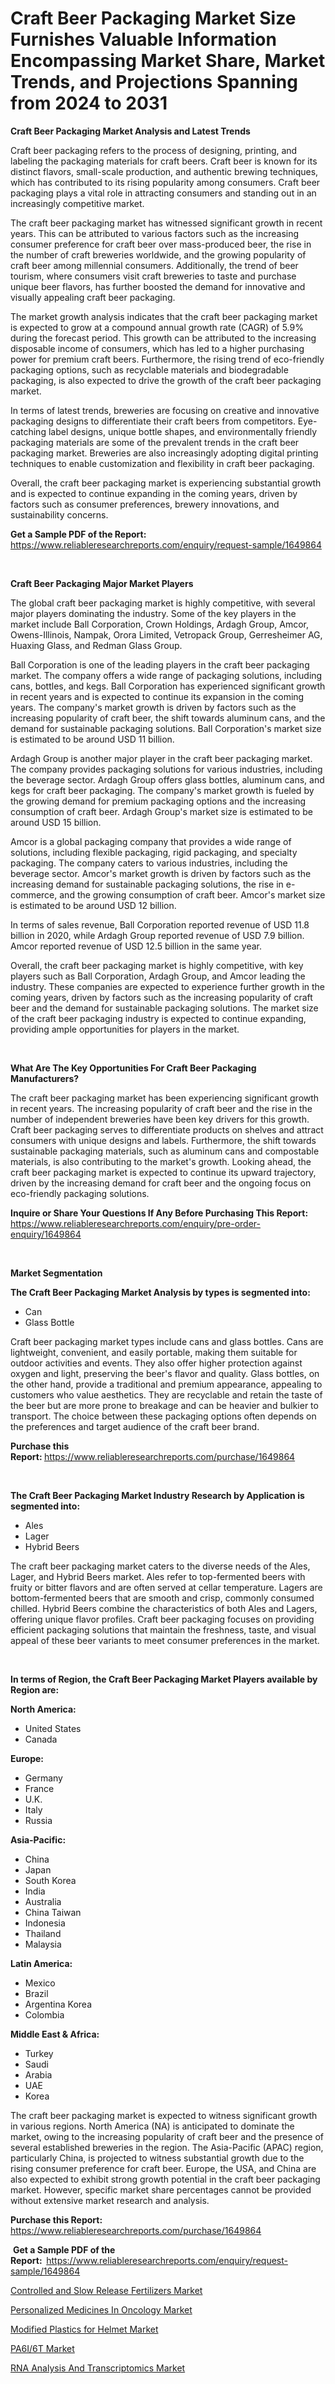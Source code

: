<p><h1>Craft Beer Packaging Market Size Furnishes Valuable Information Encompassing Market Share, Market Trends, and Projections Spanning from 2024 to 2031</h1></p><p><strong>Craft Beer Packaging Market Analysis and Latest Trends</strong></p>
<p><p>Craft beer packaging refers to the process of designing, printing, and labeling the packaging materials for craft beers. Craft beer is known for its distinct flavors, small-scale production, and authentic brewing techniques, which has contributed to its rising popularity among consumers. Craft beer packaging plays a vital role in attracting consumers and standing out in an increasingly competitive market.</p><p>The craft beer packaging market has witnessed significant growth in recent years. This can be attributed to various factors such as the increasing consumer preference for craft beer over mass-produced beer, the rise in the number of craft breweries worldwide, and the growing popularity of craft beer among millennial consumers. Additionally, the trend of beer tourism, where consumers visit craft breweries to taste and purchase unique beer flavors, has further boosted the demand for innovative and visually appealing craft beer packaging.</p><p>The market growth analysis indicates that the craft beer packaging market is expected to grow at a compound annual growth rate (CAGR) of 5.9% during the forecast period. This growth can be attributed to the increasing disposable income of consumers, which has led to a higher purchasing power for premium craft beers. Furthermore, the rising trend of eco-friendly packaging options, such as recyclable materials and biodegradable packaging, is also expected to drive the growth of the craft beer packaging market.</p><p>In terms of latest trends, breweries are focusing on creative and innovative packaging designs to differentiate their craft beers from competitors. Eye-catching label designs, unique bottle shapes, and environmentally friendly packaging materials are some of the prevalent trends in the craft beer packaging market. Breweries are also increasingly adopting digital printing techniques to enable customization and flexibility in craft beer packaging.</p><p>Overall, the craft beer packaging market is experiencing substantial growth and is expected to continue expanding in the coming years, driven by factors such as consumer preferences, brewery innovations, and sustainability concerns.</p></p>
<p><strong>Get a Sample PDF of the Report:&nbsp;</strong> <a href="https://www.reliableresearchreports.com/enquiry/request-sample/1649864">https://www.reliableresearchreports.com/enquiry/request-sample/1649864</a></p>
<p>&nbsp;</p>
<p><strong>Craft Beer Packaging Major Market Players</strong></p>
<p><p>The global craft beer packaging market is highly competitive, with several major players dominating the industry. Some of the key players in the market include Ball Corporation, Crown Holdings, Ardagh Group, Amcor, Owens-Illinois, Nampak, Orora Limited, Vetropack Group, Gerresheimer AG, Huaxing Glass, and Redman Glass Group.</p><p>Ball Corporation is one of the leading players in the craft beer packaging market. The company offers a wide range of packaging solutions, including cans, bottles, and kegs. Ball Corporation has experienced significant growth in recent years and is expected to continue its expansion in the coming years. The company's market growth is driven by factors such as the increasing popularity of craft beer, the shift towards aluminum cans, and the demand for sustainable packaging solutions. Ball Corporation's market size is estimated to be around USD 11 billion.</p><p>Ardagh Group is another major player in the craft beer packaging market. The company provides packaging solutions for various industries, including the beverage sector. Ardagh Group offers glass bottles, aluminum cans, and kegs for craft beer packaging. The company's market growth is fueled by the growing demand for premium packaging options and the increasing consumption of craft beer. Ardagh Group's market size is estimated to be around USD 15 billion.</p><p>Amcor is a global packaging company that provides a wide range of solutions, including flexible packaging, rigid packaging, and specialty packaging. The company caters to various industries, including the beverage sector. Amcor's market growth is driven by factors such as the increasing demand for sustainable packaging solutions, the rise in e-commerce, and the growing consumption of craft beer. Amcor's market size is estimated to be around USD 12 billion.</p><p>In terms of sales revenue, Ball Corporation reported revenue of USD 11.8 billion in 2020, while Ardagh Group reported revenue of USD 7.9 billion. Amcor reported revenue of USD 12.5 billion in the same year.</p><p>Overall, the craft beer packaging market is highly competitive, with key players such as Ball Corporation, Ardagh Group, and Amcor leading the industry. These companies are expected to experience further growth in the coming years, driven by factors such as the increasing popularity of craft beer and the demand for sustainable packaging solutions. The market size of the craft beer packaging industry is expected to continue expanding, providing ample opportunities for players in the market.</p></p>
<p>&nbsp;</p>
<p><strong>What Are The Key Opportunities For Craft Beer Packaging Manufacturers?</strong></p>
<p><p>The craft beer packaging market has been experiencing significant growth in recent years. The increasing popularity of craft beer and the rise in the number of independent breweries have been key drivers for this growth. Craft beer packaging serves to differentiate products on shelves and attract consumers with unique designs and labels. Furthermore, the shift towards sustainable packaging materials, such as aluminum cans and compostable materials, is also contributing to the market's growth. Looking ahead, the craft beer packaging market is expected to continue its upward trajectory, driven by the increasing demand for craft beer and the ongoing focus on eco-friendly packaging solutions.</p></p>
<p><strong>Inquire or Share Your Questions If Any Before Purchasing This Report:</strong> <a href="https://www.reliableresearchreports.com/enquiry/pre-order-enquiry/1649864">https://www.reliableresearchreports.com/enquiry/pre-order-enquiry/1649864</a></p>
<p>&nbsp;</p>
<p><strong>Market Segmentation</strong></p>
<p><strong>The Craft Beer Packaging Market Analysis by types is segmented into:</strong></p>
<p><ul><li>Can</li><li>Glass Bottle</li></ul></p>
<p><p>Craft beer packaging market types include cans and glass bottles. Cans are lightweight, convenient, and easily portable, making them suitable for outdoor activities and events. They also offer higher protection against oxygen and light, preserving the beer's flavor and quality. Glass bottles, on the other hand, provide a traditional and premium appearance, appealing to customers who value aesthetics. They are recyclable and retain the taste of the beer but are more prone to breakage and can be heavier and bulkier to transport. The choice between these packaging options often depends on the preferences and target audience of the craft beer brand.</p></p>
<p><strong>Purchase this Report:&nbsp;</strong><a href="https://www.reliableresearchreports.com/purchase/1649864">https://www.reliableresearchreports.com/purchase/1649864</a></p>
<p>&nbsp;</p>
<p><strong>The Craft Beer Packaging Market Industry Research by Application is segmented into:</strong></p>
<p><ul><li>Ales</li><li>Lager</li><li>Hybrid Beers</li></ul></p>
<p><p>The craft beer packaging market caters to the diverse needs of the Ales, Lager, and Hybrid Beers market. Ales refer to top-fermented beers with fruity or bitter flavors and are often served at cellar temperature. Lagers are bottom-fermented beers that are smooth and crisp, commonly consumed chilled. Hybrid Beers combine the characteristics of both Ales and Lagers, offering unique flavor profiles. Craft beer packaging focuses on providing efficient packaging solutions that maintain the freshness, taste, and visual appeal of these beer variants to meet consumer preferences in the market.</p></p>
<p>&nbsp;</p>
<p><strong>In terms of Region, the Craft Beer Packaging Market Players available by Region are:</strong></p>
<p>
    <p> <strong> North America: </strong>
        <ul>
            <li>United States</li>
            <li>Canada</li>
        </ul>
        </p> 
    <p> <strong> Europe: </strong>
        <ul>
            <li>Germany</li>
            <li>France</li>
            <li>U.K.</li>
            <li>Italy</li>
            <li>Russia</li>
        </ul>
        </p> 
    <p> <strong> Asia-Pacific: </strong>
        <ul>
            <li>China</li>
            <li>Japan</li>
            <li>South Korea</li>
            <li>India</li>
            <li>Australia</li>
            <li>China Taiwan</li>
            <li>Indonesia</li>
            <li>Thailand</li>
            <li>Malaysia</li>
        </ul>
        </p> 
    <p> <strong> Latin America: </strong>
        <ul>
            <li>Mexico</li>
            <li>Brazil</li>
            <li>Argentina Korea</li>
            <li>Colombia</li>
        </ul>
        </p> 
    <p> <strong> Middle East & Africa: </strong>
        <ul>
            <li>Turkey</li>
            <li>Saudi</li>
            <li>Arabia</li>
            <li>UAE</li>
            <li>Korea</li>
        </ul>
    </p>
    </p>
<p><p>The craft beer packaging market is expected to witness significant growth in various regions. North America (NA) is anticipated to dominate the market, owing to the increasing popularity of craft beer and the presence of several established breweries in the region. The Asia-Pacific (APAC) region, particularly China, is projected to witness substantial growth due to the rising consumer preference for craft beer. Europe, the USA, and China are also expected to exhibit strong growth potential in the craft beer packaging market. However, specific market share percentages cannot be provided without extensive market research and analysis.</p></p>
<p><strong>Purchase this Report: </strong><a href="https://www.reliableresearchreports.com/purchase/1649864">https://www.reliableresearchreports.com/purchase/1649864</a></p>
<p>&nbsp;<strong>Get a Sample PDF of the Report:&nbsp;&nbsp;</strong><a href="https://www.reliableresearchreports.com/enquiry/request-sample/1649864">https://www.reliableresearchreports.com/enquiry/request-sample/1649864</a></p>
<p><strong></strong></p>
<p><p><a href="https://www.linkedin.com/pulse/controlled-slow-release-fertilizers-market-centers-aspects-5ulof?trackingId=Y8%2BGmkdeRgOaQn79%2FSygDA%3D%3D">Controlled and Slow Release Fertilizers Market</a></p><p><a href="https://github.com/jerrycopelandthomaswsqd8q/Market-Research-Report-List-1/blob/main/personalized-medicines-in-oncology-market.md">Personalized Medicines In Oncology Market</a></p><p><a href="https://www.linkedin.com/pulse/modified-plastics-helmet-market-size-trends-growth-outlook-forecasted-s4xjf?trackingId=GINIwNYsTrqQci1xrf4FNA%3D%3D">Modified Plastics for Helmet Market</a></p><p><a href="https://www.linkedin.com/pulse/pa6i6t-market-size-furnishes-valuable-information-encompassing-fmnif?trackingId=I1V%2BtfiCRVe1HAaIjFbTgQ%3D%3D">PA6I/6T Market</a></p><p><a href="https://github.com/bentleemidoriestelle7o/Market-Research-Report-List-1/blob/main/rna-analysis-and-transcriptomics-market.md">RNA Analysis And Transcriptomics Market</a></p></p>